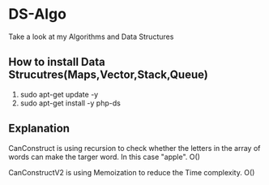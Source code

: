 # DS-Algo
Take a look at my Algorithms and Data Structures

## How to install Data Strucutres(Maps,Vector,Stack,Queue)
  1. sudo apt-get update -y
  2. sudo apt-get install -y php-ds

## Explanation
  CanConstruct is using recursion to check whether the letters in the array of words can make the targer word.
  In this case "apple".
  O()
  
  CanConstructV2 is using Memoization to reduce the Time complexity.
  O()
